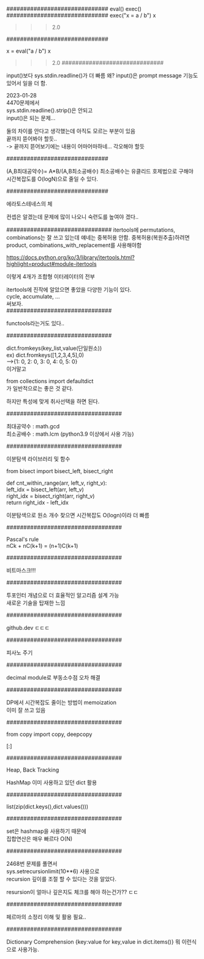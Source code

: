 ##############################
eval() exec()
##############################
exec("x = a / b")
x

>>> 2.0

##############################

x = eval("a / b")
x

>>> 2.0
##############################


input()보다
sys.stdin.readline()가 더 빠름 왜?
input()은 prompt message 기능도 있어서 일을 더 함.

2023-01-28  
4470문제에서  
sys.stdin.readline().strip()은 안되고  
input()은 되는 문제...  

둘의 차이를 안다고 생각했는데 아직도 모르는 부분이 있음  
끝까지 뜯어봐야 할듯..  
-> 끝까지 뜯어보기에는 내용이 어마어마하네... 각오해야 할듯  

##############################

(A,B최대공약수)= A*B/(A,B최소공배수)
최소공배수는 유클리드 호제법으로 구해야 시간복잡도를 O(logN)으로
줄일 수 있다.

##############################

에라토스테네스의 체

컨셉은 알겠는데 문제에 많이 나오니 숙련도를 높여야 겠다..

###############################
itertools에 permutations, combinations는 잘 쓰고 있는데
얘네는 중복허용 안함. 중복허용(복원추출)하려면
product, combinations_with_replacement를 사용해야함

https://docs.python.org/ko/3/library/itertools.html?highlight=product#module-itertools

이렇게 4개가 조합형 이터레이터의 전부  

itertools에 진작에 알았으면 좋았을 다양한 기능이 있다.  
cycle, accumulate, ...  
써보자.  
###############################  

functools라는거도 있다..  

###############################  

dict.fromkeys(key_list,value(단일원소))  
ex) dict.fromkeys([1,2,3,4,5],0)  
-->{1: 0, 2: 0, 3: 0, 4: 0, 5: 0}  
이거말고  

from collections import defaultdict  
가 일반적으로는 좋은 것 같다.  

하지만 특성에 맞게 취사선택을 하면 된다.  

##################################  

최대공약수 : math.gcd  
최소공배수 : math.lcm  (python3.9 이상에서 사용 가능)  

##################################  

이분탐색 라이브러리 및 함수  

from bisect import bisect_left, bisect_right  

def cnt_within_range(arr, left_v, right_v):  
    left_idx = bisect_left(arr, left_v)  
    right_idx = bisect_right(arr, right_v)  
    return right_idx - left_idx  

이분탐색으로 원소 개수 찾으면 시간복잡도 O(logn)이라 더 빠름  

##################################  

Pascal's rule  
nCk + nC(k+1) = (n+1)C(k+1)  

##################################  

비트마스크!!!  

##################################  

투포인터 개념으로 더 효율적인 알고리즘 설계 가능  
새로운 기술을 탑재한 느낌  

##################################  

github.dev ㄷㄷㄷ

##################################  

피사노 주기

##################################  

decimal module로 부동소수점 오차 해결

##################################  

DP에서 시간복잡도 줄이는 방법이 memoization  
이미 잘 쓰고 있음  

##################################  

from copy import copy, deepcopy  

[:]  

##################################  

Heap, Back Tracking  

HashMap  이미 사용하고 있던 dict 활용  

##################################  

list(zip(dict.keys(),dict.values()))  

##################################  

set은 hashmap을 사용하기 때문에  
집합연산은 매우 빠르다 O(N)  

##################################  

2468번 문제를 풀면서  
sys.setrecursionlimit(10**6) 사용으로  
recursion 깊이를 조절 할 수 있다는 것을 알았다.  

resursion이 얼마나 깊은지도 체크를 해야 하는건가?? ㄷㄷ  

##################################  

페르마의 소정리 이해 및 활용 필요..

##################################  

Dictionary Comprehension
{key:value for key,value in dict.items()}
뭐 이런식으로 사용가능. 
